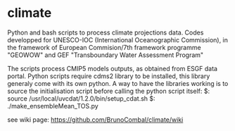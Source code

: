 climate
=======

Python and bash scripts to process climate projections data.
Codes developped for UNESCO-IOC (International Oceanographic Commission), in the framework of European Commision/7th framework programme "GEOWOW" and GEF "Transboundary Water Assessment Program"

The scripts process CMIP5 models outputs, as obtained from ESGF data portal.
Python scripts require cdms2 library to be installed, this library generaly come with its own python. A way to have the libraries working is to source the initialisation script before calling the python script itself:
$: source /usr/local/uvcdat/1.2.0/bin/setup_cdat.sh
$: ./make_ensembleMean_TOS.py

see wiki page:
https://github.com/BrunoCombal/climate/wiki

